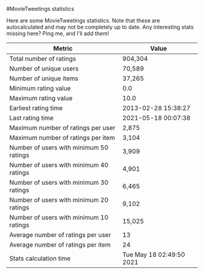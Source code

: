 #MovieTweetings statistics

Here are some MovieTweetings statistics. Note that these are autocalculated and may not be completely up to date. Any interesting stats missing here? Ping me, and I'll add them!

Metric | Value
--- | ---
Total number of ratings                 | 904,304
Number of unique users                  | 70,589
Number of unique items                  | 37,265
Minimum rating value                    | 0.0
Maximum rating value                    | 10.0
Earliest rating time                    | 2013-02-28 15:38:27
Last rating time                        | 2021-05-18 00:07:38
Maximum number of ratings per user      | 2,875
Maximum number of ratings per item      | 3,104
Number of users with minimum 50 ratings | 3,909
Number of users with minimum 40 ratings | 4,901
Number of users with minimum 30 ratings | 6,465
Number of users with minimum 20 ratings | 9,102
Number of users with minimum 10 ratings | 15,025
Average number of ratings per user      | 13
Average number of ratings per item      | 24
Stats calculation time                  | Tue May 18 02:49:50 2021

